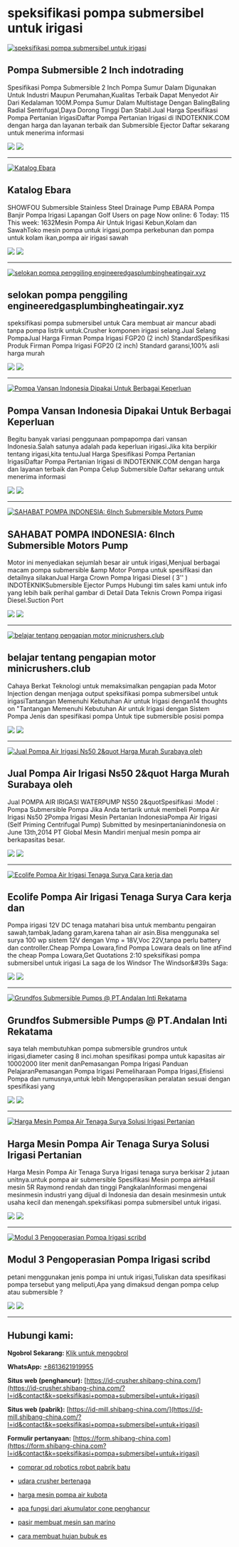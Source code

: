 # speksifikasi pompa submersibel untuk irigasi

<a href="https://swt.shibang-china.com/?l=id&img&k=speksifikasi+pompa+submersibel+untuk+irigasi" target="_blank">![speksifikasi pompa submersibel untuk irigasi](http://static.shibang-china.com/all-800x300/650.jpg)</a>

## Pompa Submersible 2 Inch indotrading
Spesifikasi Pompa Submersible 2 Inch Pompa Sumur Dalam Digunakan Untuk Industri Maupun Perumahan,Kualitas Terbaik Dapat Menyedot Air Dari Kedalaman 100M.Pompa Sumur Dalam Multistage Dengan BalingBaling Radial Sentrifugal,Daya Dorong Tinggi Dan Stabil.Jual Harga Spesifikasi Pompa Pertanian IrigasiDaftar Pompa Pertanian Irigasi di INDOTEKNIK.COM dengan harga dan layanan terbaik dan Submersible Ejector Daftar sekarang untuk menerima informasi


<a href="https://whatsapp.shibangsoft.com/WhatsApp.php" target="_blank" title="WhatsApp">![](http://static.shibang-china.com/icon/whatsapp.png)</a> <a href="https://swt.shibang-china.com/?l=id&icon&k=speksifikasi+pompa+submersibel+untuk+irigasi" target="_blank">![](http://static.shibang-china.com/icon/chat-id.png)</a>

---

<a href="https://swt.shibang-china.com/?l=id&img&k=speksifikasi+pompa+submersibel+untuk+irigasi" target="_blank">![Katalog Ebara](http://static.shibang-china.com/all-800x300/248.jpg)</a>

## Katalog Ebara
SHOWFOU Submersible Stainless Steel Drainage Pump EBARA Pompa Banjir Pompa Irigasi Lapangan Golf Users on page Now online: 6 Today: 115 This week: 1632Mesin Pompa Air Untuk Irigasi Kebun,Kolam dan SawahToko mesin pompa untuk irigasi,pompa perkebunan dan pompa untuk kolam ikan,pompa air irigasi sawah


<a href="https://whatsapp.shibangsoft.com/WhatsApp.php" target="_blank" title="WhatsApp">![](http://static.shibang-china.com/icon/whatsapp.png)</a> <a href="https://swt.shibang-china.com/?l=id&icon&k=speksifikasi+pompa+submersibel+untuk+irigasi" target="_blank">![](http://static.shibang-china.com/icon/chat-id.png)</a>

---

<a href="https://swt.shibang-china.com/?l=id&img&k=speksifikasi+pompa+submersibel+untuk+irigasi" target="_blank">![selokan pompa penggiling engineeredgasplumbingheatingair.xyz](http://static.shibang-china.com/all-800x300/444.jpg)</a>

## selokan pompa penggiling engineeredgasplumbingheatingair.xyz
speksifikasi pompa submersibel untuk Cara membuat air mancur abadi tanpa pompa listrik untuk.Crusher komponen irigasi selang.Jual Selang PompaJual Harga Firman Pompa Irigasi FGP20 (2 inch) StandardSpesifikasi Produk Firman Pompa Irigasi FGP20 (2 inch) Standard garansi,100% asli harga murah


<a href="https://whatsapp.shibangsoft.com/WhatsApp.php" target="_blank" title="WhatsApp">![](http://static.shibang-china.com/icon/whatsapp.png)</a> <a href="https://swt.shibang-china.com/?l=id&icon&k=speksifikasi+pompa+submersibel+untuk+irigasi" target="_blank">![](http://static.shibang-china.com/icon/chat-id.png)</a>

---

<a href="https://swt.shibang-china.com/?l=id&img&k=speksifikasi+pompa+submersibel+untuk+irigasi" target="_blank">![Pompa Vansan Indonesia Dipakai Untuk Berbagai Keperluan](http://static.shibang-china.com/all-800x300/1370.jpg)</a>

## Pompa Vansan Indonesia Dipakai Untuk Berbagai Keperluan
Begitu banyak variasi penggunaan pompapompa dari vansan Indonesia.Salah satunya adalah pada keperluan irigasi.Jika kita berpikir tentang irigasi,kita tentuJual Harga Spesifikasi Pompa Pertanian IrigasiDaftar Pompa Pertanian Irigasi di INDOTEKNIK.COM dengan harga dan layanan terbaik dan Pompa Celup Submersible Daftar sekarang untuk menerima informasi


<a href="https://whatsapp.shibangsoft.com/WhatsApp.php" target="_blank" title="WhatsApp">![](http://static.shibang-china.com/icon/whatsapp.png)</a> <a href="https://swt.shibang-china.com/?l=id&icon&k=speksifikasi+pompa+submersibel+untuk+irigasi" target="_blank">![](http://static.shibang-china.com/icon/chat-id.png)</a>

---

<a href="https://swt.shibang-china.com/?l=id&img&k=speksifikasi+pompa+submersibel+untuk+irigasi" target="_blank">![SAHABAT POMPA INDONESIA: 6Inch Submersible Motors Pump](http://static.shibang-china.com/all-800x300/1480.jpg)</a>

## SAHABAT POMPA INDONESIA: 6Inch Submersible Motors Pump
Motor ini menyediakan sejumlah besar air untuk irigasi,Menjual berbagai macam pompa submersible &amp Motor Pompa untuk spesifikasi dan detailnya silakanJual Harga Crown Pompa Irigasi Diesel ( 3'' ) INDOTEKNIKSubmersible Ejector Pumps Hubungi tim sales kami untuk info yang lebih baik perihal gambar di Detail Data Teknis Crown Pompa irigasi Diesel.Suction Port


<a href="https://whatsapp.shibangsoft.com/WhatsApp.php" target="_blank" title="WhatsApp">![](http://static.shibang-china.com/icon/whatsapp.png)</a> <a href="https://swt.shibang-china.com/?l=id&icon&k=speksifikasi+pompa+submersibel+untuk+irigasi" target="_blank">![](http://static.shibang-china.com/icon/chat-id.png)</a>

---

<a href="https://swt.shibang-china.com/?l=id&img&k=speksifikasi+pompa+submersibel+untuk+irigasi" target="_blank">![belajar tentang pengapian motor minicrushers.club](http://static.shibang-china.com/all-800x300/790.jpg)</a>

## belajar tentang pengapian motor minicrushers.club
Cahaya Berkat Teknologi untuk memaksimalkan pengapian pada Motor Injection dengan menjaga output speksifikasi pompa submersibel untuk irigasiTantangan Memenuhi Kebutuhan Air untuk Irigasi dengan14 thoughts on "Tantangan Memenuhi Kebutuhan Air untuk Irigasi dengan Sistem Pompa Jenis dan spesifikasi pompa Untuk tipe submersible posisi pompa


<a href="https://whatsapp.shibangsoft.com/WhatsApp.php" target="_blank" title="WhatsApp">![](http://static.shibang-china.com/icon/whatsapp.png)</a> <a href="https://swt.shibang-china.com/?l=id&icon&k=speksifikasi+pompa+submersibel+untuk+irigasi" target="_blank">![](http://static.shibang-china.com/icon/chat-id.png)</a>

---

<a href="https://swt.shibang-china.com/?l=id&img&k=speksifikasi+pompa+submersibel+untuk+irigasi" target="_blank">![Jual Pompa Air Irigasi Ns50 2&quot Harga Murah Surabaya oleh](http://static.shibang-china.com/all-800x300/948.jpg)</a>

## Jual Pompa Air Irigasi Ns50 2&quot Harga Murah Surabaya oleh
Jual POMPA AIR IRIGASI WATERPUMP NS50 2&quotSpesifikasi :Model : Pompa Submersible Pompa Jika Anda tertarik untuk membeli Pompa Air Irigasi Ns50 2Pompa Irigasi Mesin Pertanian IndonesiaPompa Air Irigasi (Self Priming Centrifugal Pump) Submitted by mesinpertanianindonesia on June 13th,2014 PT Global Mesin Mandiri menjual mesin pompa air berkapasitas besar.


<a href="https://whatsapp.shibangsoft.com/WhatsApp.php" target="_blank" title="WhatsApp">![](http://static.shibang-china.com/icon/whatsapp.png)</a> <a href="https://swt.shibang-china.com/?l=id&icon&k=speksifikasi+pompa+submersibel+untuk+irigasi" target="_blank">![](http://static.shibang-china.com/icon/chat-id.png)</a>

---

<a href="https://swt.shibang-china.com/?l=id&img&k=speksifikasi+pompa+submersibel+untuk+irigasi" target="_blank">![Ecolife Pompa Air Irigasi Tenaga Surya Cara kerja dan](http://static.shibang-china.com/all-800x300/439.jpg)</a>

## Ecolife Pompa Air Irigasi Tenaga Surya Cara kerja dan
Pompa irigasi 12V DC tenaga matahari bisa untuk membantu pengairan sawah,tambak,ladang garam,karena tahan air asin.Bisa menggunaka sel surya 100 wp sistem 12V dengan Vmp = 18V,Voc 22V,tanpa perlu battery dan controller.Cheap Pompa Lowara,find Pompa Lowara deals on line atFind the cheap Pompa Lowara,Get Quotations 2:10 speksifikasi pompa submersibel untuk irigasi La saga de los Windsor The Windsor&#39s Saga:


<a href="https://whatsapp.shibangsoft.com/WhatsApp.php" target="_blank" title="WhatsApp">![](http://static.shibang-china.com/icon/whatsapp.png)</a> <a href="https://swt.shibang-china.com/?l=id&icon&k=speksifikasi+pompa+submersibel+untuk+irigasi" target="_blank">![](http://static.shibang-china.com/icon/chat-id.png)</a>

---

<a href="https://swt.shibang-china.com/?l=id&img&k=speksifikasi+pompa+submersibel+untuk+irigasi" target="_blank">![Grundfos Submersible Pumps @ PT.Andalan Inti Rekatama](http://static.shibang-china.com/all-800x300/217.jpg)</a>

## Grundfos Submersible Pumps @ PT.Andalan Inti Rekatama
saya telah membutuhkan pompa submersible grundros untuk irigasi,diameter casing 8 inci.mohan spesifikasi pompa untuk kapasitas air 10002000 liter menit danPemasangan Pompa Irigasi Panduan PelajaranPemasangan Pompa Irigasi Pemeliharaan Pompa Irigasi,Efisiensi Pompa dan rumusnya,untuk lebih Mengoperasikan peralatan sesuai dengan spesifikasi yang


<a href="https://whatsapp.shibangsoft.com/WhatsApp.php" target="_blank" title="WhatsApp">![](http://static.shibang-china.com/icon/whatsapp.png)</a> <a href="https://swt.shibang-china.com/?l=id&icon&k=speksifikasi+pompa+submersibel+untuk+irigasi" target="_blank">![](http://static.shibang-china.com/icon/chat-id.png)</a>

---

<a href="https://swt.shibang-china.com/?l=id&img&k=speksifikasi+pompa+submersibel+untuk+irigasi" target="_blank">![Harga Mesin Pompa Air Tenaga Surya Solusi Irigasi Pertanian](http://static.shibang-china.com/all-800x300/1448.jpg)</a>

## Harga Mesin Pompa Air Tenaga Surya Solusi Irigasi Pertanian
Harga Mesin Pompa Air Tenaga Surya Irigasi tenaga surya berkisar 2 jutaan unitnya.untuk pompa air submersible Spesifikasi Mesin pompa airHasil mesin 5R Raymond rendah dan tinggi PangkalanInformasi mengenai mesinmesin industri yang dijual di Indonesia dan desain mesinmesin untuk usaha kecil dan menengah.speksifikasi pompa submersibel untuk irigasi.


<a href="https://whatsapp.shibangsoft.com/WhatsApp.php" target="_blank" title="WhatsApp">![](http://static.shibang-china.com/icon/whatsapp.png)</a> <a href="https://swt.shibang-china.com/?l=id&icon&k=speksifikasi+pompa+submersibel+untuk+irigasi" target="_blank">![](http://static.shibang-china.com/icon/chat-id.png)</a>

---

<a href="https://swt.shibang-china.com/?l=id&img&k=speksifikasi+pompa+submersibel+untuk+irigasi" target="_blank">![Modul 3 Pengoperasian Pompa Irigasi scribd](http://static.shibang-china.com/all-800x300/536.jpg)</a>

## Modul 3 Pengoperasian Pompa Irigasi scribd
petani menggunakan jenis pompa ini untuk irigasi,Tuliskan data spesifikasi pompa tersebut yang meliputi,Apa yang dimaksud dengan pompa celup atau submersible ?

<a href="https://whatsapp.shibangsoft.com/WhatsApp.php" target="_blank" title="WhatsApp">![](http://static.shibang-china.com/icon/whatsapp.png)</a> <a href="https://swt.shibang-china.com/?l=id&icon&k=speksifikasi+pompa+submersibel+untuk+irigasi" target="_blank">![](http://static.shibang-china.com/icon/chat-id.png)</a>

---
## Hubungi kami:

**Ngobrol Sekarang:** [Klik untuk mengobrol](https://swt.shibang-china.com?l=id&contact&k=speksifikasi+pompa+submersibel+untuk+irigasi)

**WhatsApp:**  [+8613621919955](https://whatsapp.shibangsoft.com/WhatsApp.php)

**Situs web (penghancur):** [https://id-crusher.shibang-china.com/](https://id-crusher.shibang-china.com/?l=id&contact&k=speksifikasi+pompa+submersibel+untuk+irigasi)

**Situs web (pabrik):** [https://id-mill.shibang-china.com/](https://id-mill.shibang-china.com/?l=id&contact&k=speksifikasi+pompa+submersibel+untuk+irigasi)

**Formulir pertanyaan:** [https://form.shibang-china.com](https://form.shibang-china.com?l=id&contact&k=speksifikasi+pompa+submersibel+untuk+irigasi)

* [comprar qd robotics robot pabrik batu](../48/comprar%20qd%20robotics%20robot%20pabrik%20batu.md)

* [udara crusher bertenaga](../49/udara%20crusher%20bertenaga.md)

* [harga mesin pompa air kubota](../46/harga%20mesin%20pompa%20air%20kubota.md)

* [apa fungsi dari akumulator cone penghancur](../46/apa%20fungsi%20dari%20akumulator%20cone%20penghancur.md)

* [pasir membuat mesin san marino](../46/pasir%20membuat%20mesin%20san%20marino.md)

* [cara membuat hujan bubuk es](../42/cara%20membuat%20hujan%20bubuk%20es.md)